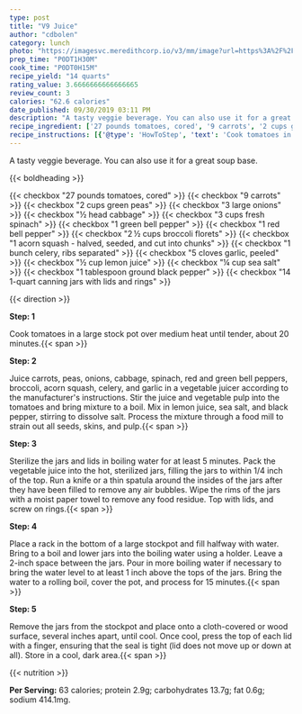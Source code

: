 ```yaml
---
type: post
title: "V9 Juice"
author: "cdbolen"
category: lunch
photo: "https://imagesvc.meredithcorp.io/v3/mm/image?url=https%3A%2F%2Fimages.media-allrecipes.com%2Fuserphotos%2F2616893.jpg"
prep_time: "P0DT1H30M"
cook_time: "P0DT0H15M"
recipe_yield: "14 quarts"
rating_value: 3.6666666666666665
review_count: 3
calories: "62.6 calories"
date_published: 09/30/2019 03:11 PM
description: "A tasty veggie beverage. You can also use it for a great soup base."
recipe_ingredient: ['27 pounds tomatoes, cored', '9 carrots', '2 cups green peas', '3 large onions', '½ head cabbage', '3 cups fresh spinach', '1 green bell pepper', '1 red bell pepper', '2\u2009½ cups broccoli florets', '1 acorn squash - halved, seeded, and cut into chunks', '1 bunch celery, ribs separated', '5 cloves garlic, peeled', '½ cup lemon juice', '¼ cup sea salt', '1 tablespoon ground black pepper', '14 1-quart canning jars with lids and rings']
recipe_instructions: [{'@type': 'HowToStep', 'text': 'Cook tomatoes in a large stock pot over medium heat until tender, about 20 minutes.\n'}, {'@type': 'HowToStep', 'text': "Juice carrots, peas, onions, cabbage, spinach, red and green bell peppers, broccoli, acorn squash, celery, and garlic in a vegetable juicer according to the manufacturer's instructions. Stir the juice and vegetable pulp into the tomatoes and bring mixture to a boil. Mix in lemon juice, sea salt, and black pepper, stirring to dissolve salt. Process the mixture through a food mill to strain out all seeds, skins, and pulp.\n"}, {'@type': 'HowToStep', 'text': 'Sterilize the jars and lids in boiling water for at least 5 minutes. Pack the vegetable juice into the hot, sterilized jars, filling the jars to within 1/4 inch of the top. Run a knife or a thin spatula around the insides of the jars after they have been filled to remove any air bubbles. Wipe the rims of the jars with a moist paper towel to remove any food residue. Top with lids, and screw on rings.\n'}, {'@type': 'HowToStep', 'text': 'Place a rack in the bottom of a large stockpot and fill halfway with water. Bring to a boil and lower jars into the boiling water using a holder. Leave a 2-inch space between the jars. Pour in more boiling water if necessary to bring the water level to at least 1 inch above the tops of the jars. Bring the water to a rolling boil, cover the pot, and process for 15 minutes.\n'}, {'@type': 'HowToStep', 'text': 'Remove the jars from the stockpot and place onto a cloth-covered or wood surface, several inches apart, until cool. Once cool, press the top of each lid with a finger, ensuring that the seal is tight (lid does not move up or down at all). Store in a cool, dark area.\n'}]
---
```


A tasty veggie beverage. You can also use it for a great soup base. 

{{< boldheading >}}

{{< checkbox "27 pounds tomatoes, cored" >}}
{{< checkbox "9  carrots" >}}
{{< checkbox "2 cups green peas" >}}
{{< checkbox "3 large onions" >}}
{{< checkbox "½ head cabbage" >}}
{{< checkbox "3 cups fresh spinach" >}}
{{< checkbox "1  green bell pepper" >}}
{{< checkbox "1  red bell pepper" >}}
{{< checkbox "2 ½ cups broccoli florets" >}}
{{< checkbox "1  acorn squash - halved, seeded, and cut into chunks" >}}
{{< checkbox "1 bunch celery, ribs separated" >}}
{{< checkbox "5 cloves garlic, peeled" >}}
{{< checkbox "½ cup lemon juice" >}}
{{< checkbox "¼ cup sea salt" >}}
{{< checkbox "1 tablespoon ground black pepper" >}}
{{< checkbox "14  1-quart canning jars with lids and rings" >}}


{{< direction >}}

**Step: 1**

Cook tomatoes in a large stock pot over medium heat until tender, about 20 minutes.{{< span >}}

**Step: 2**

Juice carrots, peas, onions, cabbage, spinach, red and green bell peppers, broccoli, acorn squash, celery, and garlic in a vegetable juicer according to the manufacturer's instructions. Stir the juice and vegetable pulp into the tomatoes and bring mixture to a boil. Mix in lemon juice, sea salt, and black pepper, stirring to dissolve salt. Process the mixture through a food mill to strain out all seeds, skins, and pulp.{{< span >}}

**Step: 3**

Sterilize the jars and lids in boiling water for at least 5 minutes. Pack the vegetable juice into the hot, sterilized jars, filling the jars to within 1/4 inch of the top. Run a knife or a thin spatula around the insides of the jars after they have been filled to remove any air bubbles. Wipe the rims of the jars with a moist paper towel to remove any food residue. Top with lids, and screw on rings.{{< span >}}

**Step: 4**

Place a rack in the bottom of a large stockpot and fill halfway with water. Bring to a boil and lower jars into the boiling water using a holder. Leave a 2-inch space between the jars. Pour in more boiling water if necessary to bring the water level to at least 1 inch above the tops of the jars. Bring the water to a rolling boil, cover the pot, and process for 15 minutes.{{< span >}}

**Step: 5**

Remove the jars from the stockpot and place onto a cloth-covered or wood surface, several inches apart, until cool. Once cool, press the top of each lid with a finger, ensuring that the seal is tight (lid does not move up or down at all). Store in a cool, dark area.{{< span >}}

{{< nutrition >}}

**Per Serving:** 63 calories; protein 2.9g; carbohydrates 13.7g; fat 0.6g; sodium 414.1mg.
